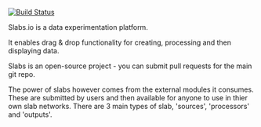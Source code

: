 [![Build Status](https://api.shippable.com/projects/54774d48d46935d5fbbecc12/badge?branchName=master)](https://app.shippable.com/projects/54774d48d46935d5fbbecc12/builds/latest)

Slabs.io is a data experimentation platform. 

It enables drag & drop functionality for creating, processing and then displaying data.

Slabs is an open-source project - you can submit pull requests for the main git repo.

The power of slabs however comes from the external modules it consumes. These are submitted by users and then available for anyone to use in thier own slab networks. There are 3 main types of slab, 'sources', 'processors' and 'outputs'. 
